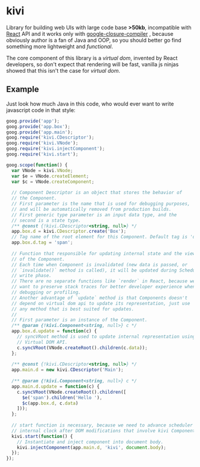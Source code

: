 # kivi

Library for building web UIs with large code base **>50kb**, incompatible
with [React](https://facebook.github.io/react/) API and it works only with
[google-closure-compiler](https://github.com/google/closure-compiler)
, because obviously author is a fan of Java and OOP, so you should better
go find something more lightweight and *functional*.

The core component of this library is a *virtual dom*, invented by React
developers, so don't expect that rendering will be fast, vanilla js
ninjas showed that this isn't the case for *virtual dom*.

## Example

Just look how much Java in this code, who would ever want to write
javascript code in that style:

```js
goog.provide('app');
goog.provide('app.box');
goog.provide('app.main');
goog.require('kivi.CDescriptor');
goog.require('kivi.VNode');
goog.require('kivi.injectComponent');
goog.require('kivi.start');

goog.scope(function() {
  var VNode = kivi.VNode;
  var $e = VNode.createElement;
  var $c = VNode.createComponent;
  
  // Component Descriptor is an object that stores the behavior of
  // the Component.
  // First parameter is the name that is used for debugging purposes,
  // and will be automatically removed from production builds.
  // First generic type parameter is an input data type, and the
  // second is a state type.
  /** @const {!kivi.CDescriptor<string, null>} */
  app.box.d = kivi.CDescriptor.create('Box');
  // Tag name of the root element for this Component. Default tag is 'div'.
  app.box.d.tag = 'span';
  
  // Function that responsible for updating internal state and the view
  // of the Component.
  // Each time when Component is invalidated (new data is passed, or
  // `invalidate()` method is called), it will be updated during Scheduler
  // write phase.
  // There are no separate functions like `render` in React, because we
  // want to preserve stack traces for better developer experience when
  // debugging or profiling.
  // Another advantage of `update` method is that Components doesn't
  // depend on virtual dom api to update its representation, just use
  // any method that is best suited for updates.
  //
  // First parameter is an instance of the Component.
  /** @param {!kivi.Component<string, null>} c */
  app.box.d.update = function(c) {
    // syncVRoot method is used to update internal representation using
    // Virtual DOM API.
    c.syncVRoot(VNode.createRoot().children(c.data));
  };
  
  /** @const {!kivi.CDescriptor<string, null>} */
  app.main.d = new kivi.CDescriptor('Main');
  
  /** @param {!kivi.Component<string, null>} c */
  app.main.d.update = function(c) {
    c.syncVRoot(VNode.createRoot().children([
      $e('span').children('Hello '),
      $c(app.box.d, c.data)
    ]));
  };
  
  // start function is necessary, because we need to advance scheduler
  // internal clock after DOM modifications that involve kivi Components.
  kivi.start(function() {
    // Instantiate and inject component into document body.
    kivi.injectComponent(app.main.d, 'kivi', document.body);
  });
});
```
